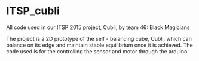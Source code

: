 # ITSP_cubli
All code used in our ITSP 2015 project, Cubli, by team 46: Black Magicians

The project is a 2D prototype of the self - balancing cube, Cubli, which can balance on its edge and maintain stable equilibrium once it is achieved. The code used is for the controlling the sensor and motor through the arduino.
